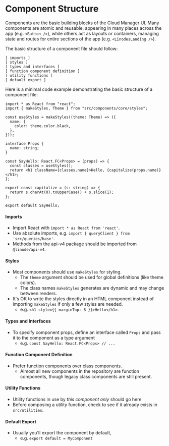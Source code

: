 # Component Structure

Components are the basic building blocks of the Cloud Manager UI. Many components are atomic and reusable, appearing in many places across the app (e.g. `<Button />`), while others act as layouts or containers, managing state and routes for entire sections of the app (e.g. `<LinodesLanding />`).

The basic structure of a component file should follow:

```
[ imports ]
[ styles ]
[ types and interfaces ]
[ function component definition ]
[ utility functions ]
[ default export ]
```

Here is a minimal code example demonstrating the basic structure of a component file:

```tsx
import * as React from "react";
import { makeStyles, Theme } from "src/components/core/styles";

const useStyles = makeStyles((theme: Theme) => ({
  name: {
    color: theme.color.black,
  },
}));

interface Props {
  name: string;
}

const SayHello: React.FC<Props> = (props) => {
  const classes = useStyles();
  return <h1 className={classes.name}>Hello, {capitalize(props.name)}</h1>;
};

export const capitalize = (s: string) => {
  return s.charAt(0).toUpperCase() + s.slice(1);
};

export default SayHello;
```

#### Imports

- Import React with `import * as React from 'react'`.
- Use absolute imports, e.g. `import { queryClient } from 'src/queries/base'`.
- Methods from the api-v4 package should be imported from `@linode/api-v4`.

#### Styles

- Most components should use `makeStyles` for styling.
  - The `theme` argument should be used for global definitions (like theme colors).
  - The class names `makeStyles` generates are dynamic and may change between renders.
- It's OK to write the styles directly in an HTML component instead of importing `makeStyles` if only a few styles are needed.
  - e.g. `<h1 style={{ marginTop: 8 }}>Hello</h1>`.

#### Types and Interfaces

- To specify component props, define an interface called `Props` and pass it to the component as a type argument
  - e.g. `const SayHello: React.FC<Props> // ...`

#### Function Component Definition

- Prefer function components over class components.
  - Almost all new components in the repository are function components, though legacy class components are still present.

#### Utility Functions

- Utility functions in use by _this component only_ should go here
- Before composing a utility function, check to see if it already exists in `src/utilities`.

#### Default Export

- Usually you'll export the component by default,
  - e.g. `export default = MyComponent`
